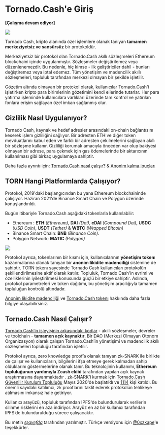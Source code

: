 
# Tornado.Cash'e Giriş

**\[Çalışma devam ediyor\]**

![](https://i.imgur.com/w4EgosH.png)


Tornado Cash, kripto alanında özel işlemlere olanak tanıyan **tamamen merkeziyetsiz ve sansürsüz** bir protokoldür.

Merkeziyetsiz bir protokol olan Tornado.Cash akıllı sözleşmeleri Ethereum blockchaini içinde uygulanmıştır. Sözleşmeler değiştirilemez veya düzenlenemezdir. Bu nedenle, hiç kimse - ilk geliştiriciler dahil - bunları değiştiremez veya iptal edemez. Tüm yönetişim ve madencilik akıllı sözleşmeleri, topluluk tarafından merkezi olmayan bir şekilde işletilir.

Gözetim altında olmayan bir protokol olarak, kullanıcılar Tornado.Cash'i işletirken kripto para birimlerinin gözetimini kendi ellerinde tutarlar. Her para yatırma işleminde kullanıcılara varlıkları üzerinde tam kontrol ve yatırılan fonlara erişim sağlayan özel imkan sağlanmış olur.

## Gizlilik Nasıl Uygulanıyor?

Tornado Cash, kaynak ve hedef adresler arasındaki on-chain bağlantısını keserek işlem gizliliğini sağlıyor. Bir adresten ETH ve diğer token mevduatlarını kabul eden ve farklı bir adresten çekilmelerini sağlayan akıllı bir sözleşme kullanır.
Gizliliği korumak amacıyla önceden var olup bakiyesi olmayan bir adrese, para çekmek için gas ödemelerinde bir aktarıcının kullanılması gibi birkaç uygulamaya sahiptir.

Daha fazla ayrıntı için: [Tornado.Cash nasıl çalışır?](https://github.com/0xarmagan/docs/blob/6906bfbd2f1c74bcdbd4ea36a054d2824d6e7517/how-does-tornado.cash-work.md) & [Anonim kalma ipuçları](https://github.com/0xarmagan/docs/blob/6906bfbd2f1c74bcdbd4ea36a054d2824d6e7517/tips-to-remain-anonymous.md) 



## TORN Hangi Platformlarda Çalışıyor?

Protokol, 2019'daki başlangıcından bu yana Ethereum blockchaininde çalışıyor. Haziran 2021'de Binance Smart Chain ve Polygon üzerinde konuşlandırıldı.

Bugün itibariyle Tornado.Cash aşağıdaki tokenlarla kullanılabilir:


* Ethereum : **ETH** _\(Ethereum\)_, **DAI** _\(Dai\)_, **cDAI** _\(Compound Dai\)_, **USDC** _\(USD Coin\)_, **USDT** _\(Tether\)_ & **WBTC** _\(Wrapped Bitcoin\)_
* Binance Smart Chain: **BNB** _\(Binance Coin\)_.
* Polygon Network: **MATIC** _\(Polygon\)_

![](https://i.imgur.com/DwBhChi.jpg)


Protokol ayrıca, tokenlarının bir kısmı için, kullanıcılarının **yönetişim tokenı** kazanmalarına olanak tanıyan bir **anonim likidite madenciliği** sistemine de sahiptir. TORN tokenı sayesinde Tornado Cash kullanıcıları protokolün şekillendirilmesine aktif olarak katılır. Topluluk, Tornado Cash'in evrimi ve özelliklerinin iyileştirilmesi konusunda güçlü bir etkiye sahiptir. Aslında, protokol parametreleri ve token dağıtımı, bu yönetişim aracılığıyla tamamen topluluğun kontrolü altındadır.

[Anonim likidite madenciliği](https://github.com/0xarmagan/docs/blob/08b0a08b53c821b385a18f8cb604099e8c291d7d/anonymity-mining.md) ve [Tornado.Cash tokenı](https://github.com/0xarmagan/docs/blob/08b0a08b53c821b385a18f8cb604099e8c291d7d/torn.md) hakkında daha fazla bilgiye ulaşabilirsiniz.


## Tornado.Cash Nasıl Çalışır?

[Tornado.Cash’in işleyişinin arkasındaki kodlar](https://github.com/tornadocash) - akıllı sözleşmeler, devreler ve toolchain - **tamamen açık kaynaktır**. Bir DAO (Merkezi Olmayan Otonom Organizasyon) olarak çalışan Tornado.Cash’in yönetişimi ve madencilik akıllı sözleşmeleri topluluğu tarafından işletilir.

Protokol ayrıca, zero knowledge proof’a olanak tanıyan zk-SNARK ile birlikte de çalışır ve kullanıcıların, bilgilerini ifşa etmeye gerek kalmadan sahip olduklarını göstermelerine olanak tanır. Bu teknolojinin kullanımı, **Ethereum topluluğunun yardımıyla Zcash ekibi** tarafından yapılan açık kaynak araştırmasına dayanmaktadır . zk-SNARK’i kurmak için [Tornado.Cash Güvenilir Kurulum Topluluğu](https://tornado-cash.medium.com/tornado-cash-trusted-setup-ceremony-b846e1e00be1) Mayıs 2020'de başlatıldı ve [1114](https://tornado-cash.medium.com/the-biggest-trusted-setup-ceremony-in-the-world-3c6ab9c8fffa) kişi katıldı. Bu önemli sayıdaki katılımcı, zk prooflarını taklit ederek protokolün tehlikeye atılmasını imkansız hale getiriyor.

Kullanıcı arayüzü, topluluk tarafından IPFS'de bulundurularak verilerin silinme risklerini en aza indiriyor. Arayüz en az bir kullanıcı tarafından IPFS’de bulundurulduğu sürece çalışacaktır.

Bu metin [_@ayefda_](https://torn.community/u/ayefda) tarafından yazılmıştır.
Türkçe versiyonu için [@0xzkape](https://twitter.com/0xzkape)'e teşekkürler.
